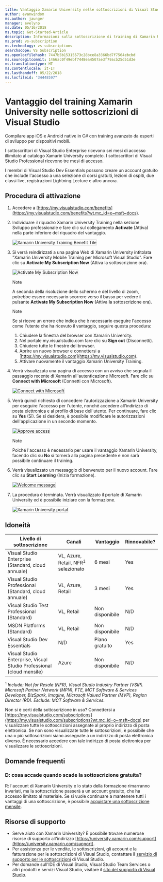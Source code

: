```yaml
---
title: Vantaggio Xamarin University nelle sottoscrizioni di Visual Studio | Microsoft Docs
author: evanwindom
ms.author: jaunger
manager: evelynp
ms.date: 05/16/2018
ms.topic: Get-Started-Article
description: Informazioni sulla sottoscrizione di training di Xamarin University inclusa nella sottoscrizione di Visual Studio selezionata.
ms.prod: vs-subscription
ms.technology: vs-subscriptions
searchscope: VS Subscription
ms.openlocfilehash: 7447b5b15315573c28bce8a3366bd7f7564ebcbd
ms.sourcegitcommit: 1466ac0f49ebf7448ea4507ae3f79acb25d51d3e
ms.translationtype: HT
ms.contentlocale: it-IT
ms.lasthandoff: 05/22/2018
ms.locfileid: "34448597"
---
```

# <a name="xamarin-university-training-benefit-in-visual-studio-subscriptions"></a>Vantaggio del training Xamarin University nelle sottoscrizioni di Visual Studio

Compilare app iOS e Android native in C# con training avanzato da esperti di sviluppo per dispositivi mobili. 

I sottoscrittori di Visual Studio Enterprise ricevono sei mesi di accesso illimitato al catalogo Xamarin University completo.  I sottoscrittori di Visual Studio Professional ricevono tre mesi di accesso.  

I membri di Visual Studio Dev Essentials possono creare un account gratuito che include l'accesso a una selezione di corsi gratuiti, lezioni di ospiti, due classi live, registrazioni Lightning Lecture e altro ancora.  


## <a name="activation-steps"></a>Procedura di attivazione
1.  Accedere a [https://my.visualstudio.com/benefits](https://my.visualstudio.com/benefits?wt.mc_id=o~msft~docs). 
2.  Individuare il riquadro Xamarin University Training nella sezione Sviluppo professionale e fare clic sul collegamento **Activate** (Attiva) nella parte inferiore del riquadro del vantaggio.    

    <img alt="Xamarin University Training Benefit Tile" src="_img/vs-xamarin/vs-xamarin-tile.png" style="border: 1px solid #CCCCCC" />
 
3.  Si verrà reindirizzati a una pagina Web di Xamarin University intitolata "Xamarin University Mobile Training per Microsoft Visual Studio".  Fare clic su **Activate My Subscription Now** (Attiva la sottoscrizione ora). 

    <img alt="Activate My Subscription Now" src="_img/vs-xamarin/vs-xamarin-activate.png" style="border: 1px solid #CCCCCC" />

    > [!NOTE]
    > A seconda della risoluzione dello schermo e del livello di zoom, potrebbe essere necessario scorrere verso il basso per vedere il pulsante **Activate My Subscription Now** (Attiva la sottoscrizione ora).
    
    > [!NOTE]
    > Se si riceve un errore che indica che è necessario eseguire l'accesso come l'utente che ha ricevuto il vantaggio, seguire questa procedura:
    > 1. Chiudere la finestra del browser con Xamarin University.
    > 2. Nel portale my.visualstudio.com fare clic su **Sign out** (Disconnetti).
    > 3. Chiudere tutte le finestre del browser. 
    > 4. Aprire un nuovo browser e connettersi a [https://my.visualstudio.com](https://my.visualstudio.com).
    > 5. Attivare nuovamente il vantaggio Xamarin University Training. 

4.  Verrà visualizzata una pagina di accesso con un avviso che segnala il passaggio recente di Xamarin all'autenticazione Microsoft.  Fare clic su **Connect with Microsoft** (Connetti con Microsoft). 

    <img alt="Connect with Microsoft" src="_img/vs-xamarin/vs-xamarin-connect.png" style="border: 1px solid #CCCCCC" />

5. Verrà quindi richiesto di concedere l'autorizzazione a Xamarin University per eseguire l'accesso per l'utente, nonché accedere all'indirizzo di posta elettronica e al profilo di base dell'utente.  Per continuare, fare clic su **Yes** (Sì). Se si desidera, è possibile modificare le autorizzazioni dell'applicazione in un secondo momento.

    <img alt="Approve access" src="_img/vs-xamarin/vs-xamarin-access.png" style="border: 1px solid #CCCCCC" />

    > [!NOTE]
    > Poiché l'accesso è necessario per usare il vantaggio Xamarin University, facendo clic su **No** si tornerà alla pagina precedente e non sarà possibile continuare il training. 


6. Verrà visualizzato un messaggio di benvenuto per il nuovo account.  Fare clic su **Start Learning** (Inizia formazione).

    <img alt="Welcome message" src="_img/vs-xamarin/vs-xamarin-confirm.png" style="border: 1px solid #CCCCCC" />

7. La procedura è terminata.  Verrà visualizzato il portale di Xamarin University ed è possibile iniziare con la formazione.  

     <img alt="Xamarin University portal" src="_img/vs-xamarin/vs-xamarin-portal.png" style="border: 1px solid #CCCCCC" />

## <a name="eligibility"></a>Idoneità
| Livello di sottoscrizione                                                 |     Canali                                            | Vantaggio                                                          | Rinnovabile?    |
|--------------------------------------------------------------------|---------------------------------------------------------|------------------------------------------------------------------|---------------|
| Visual Studio Enterprise (Standard, cloud annuale)   | VL, Azure, Retail, NFR<sup>1</sup> selezionato | 6 mesi       |  Yes |
| Visual Studio Professional (Standard, cloud annuale) | VL, Azure, Retail                                       | 3 mesi       |  Yes |
| Visual Studio Test Professional (Standard)                         | VL, Retail                                              | Non disponibile                                             |  N/D        |
| MSDN Platforms (Standard)                                          | VL, Retail                                              | Non disponibile                                             |  N/D        |
| Visual Studio Dev Essentials | N/D  | Piano gratuito                                             |  Yes        |
| Visual Studio Enterprise, Visual Studio Professional (cloud mensile) | Azure                                       | Non disponibile                                                           |N/D|

<sup>1</sup>  *Include: Not for Resale (NFR), Visual Studio Industry Partner (VSIP).  Microsoft Partner Network (MPN), FTE, MCT Software & Services Developer, BizSpark, Imagine, Microsoft Valued Partner (MVP), Region Director (RD).   Esclude: MCT Software & Services.*


Non si è certi della sottoscrizione in uso?  Connettersi a [https://my.visualstudio.com/subscriptions](https://my.visualstudio.com/subscriptions?wt.mc_id=o~msft~docs) per visualizzare tutte le sottoscrizioni assegnate al proprio indirizzo di posta elettronica. Se non sono visualizzate tutte le sottoscrizioni, è possibile che una o più sottoscrizioni siano assegnate a un indirizzo di posta elettronica diverso.  È necessario accedere con tale indirizzo di posta elettronica per visualizzare le sottoscrizioni. 

## <a name="frequently-asked-questions"></a>Domande frequenti
### <a name="q--what-happens-when-my-free-subscription-expires"></a>D: cosa accade quando scade la sottoscrizione gratuita?
R: l'account di Xamarin University e lo stato della formazione rimarranno invariati, ma la sottoscrizione passerà a un account gratuito, che ha accesso limitato al materiale. Se si vuole continuare a mantenere tutti i vantaggi di una sottoscrizione, è possibile [acquistare una sottoscrizione mensile](https://aka.ms/buy-xamarin-university).

## <a name="support-resources"></a>Risorse di supporto
-  Serve aiuto con Xamarin University?  È possibile trovare numerose risorse di supporto all'indirizzo [https://university.xamarin.com/support](https://university.xamarin.com/support).
-  Per assistenza per le vendite, le sottoscrizioni, gli account e la fatturazione per le sottoscrizioni di Visual Studio, contattare il [servizio di supporto per le sottoscrizioni](https://www.visualstudio.com/subscriptions/support/) di Visual Studio.
-  Per domande sull'IDE di Visual Studio, Visual Studio Team Services o altri prodotti e servizi Visual Studio,  visitare il [sito del supporto di Visual Studio](https://www.visualstudio.com/support/). 
